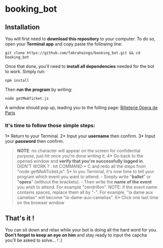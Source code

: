 # booking_bot

## Installation

You will first need to **download this repository** to your computer.
To do so, open your **Terminal app** and copy paste the following line:
```
git clone https://github.com/fabrahaingo/booking_bot.git && cd booking_bot
```

Once that done, you'll need to **install all dependencies** needed for the bot to work.
Simply run:
```
npm install
```

Then **run the program** by writing:
```
node getMeATicket.js
```

A window should pop up, leading you to the folling page: [Billeterie Opera de Paris](https://billetterie.operadeparis.fr/account/login)

### It's time to follow those simple steps:

1* Return to your Terminal.
2* Input your **username** then confirm.
3* Input your **password** then confirm. 
> **NOTE**: no character will appear on the screen for confidential purpose, just hit <Enter> once you're done writing it.
4* Go back to the opened window and **verify that you're successfully logged in**. 
> DIDN'T WORK ? : hit COMMAND + C and redo all the steps from "node getMeATicket.js".
5* In you Terminal, it's now time to tell your program which event you want to attend:
	- Simply write "**ballet**" or "**opera**" (without the brackets).
	- Then write the **name of the event** you wish to attend. For example "cendrillon". 
> NOTE: if the event name contains spaces, replace them all by "-". For example, "la dame aux camelias" will become "la-dame-aux-camelias".
6* Click one last time on the browser window

## That's it !

You can sit down and relax while your bot is doing all the hard word for you.
**Don't forget to keep an eye on him** and stay ready to input the capcha you'll be asked to solve... ! :)
